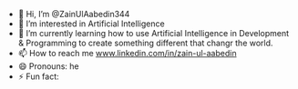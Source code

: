 - 👋 Hi, I’m @ZainUlAabedin344
- 👀 I’m interested in Artificial Intelligence
- 🌱 I’m currently learning how to use  Artificial Intelligence in Development & Programming  to create something different that changr the world.
- 📫 How to reach me www.linkedin.com/in/zain-ul-aabedin
- 😄 Pronouns: he
- ⚡ Fun fact: 

<!---
ZainUlAabedin344/ZainUlAabedin344 is a ✨ special ✨ repository because its `README.md` (this file) appears on your GitHub profile.
You can click the Preview link to take a look at your changes.
--->
